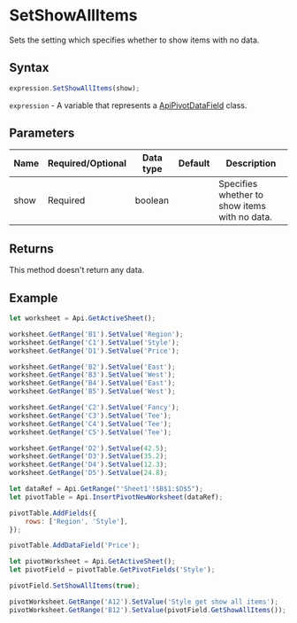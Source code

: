 # SetShowAllItems

Sets the setting which specifies whether to show items with no data.

## Syntax

```javascript
expression.SetShowAllItems(show);
```

`expression` - A variable that represents a [ApiPivotDataField](../ApiPivotDataField.md) class.

## Parameters

| **Name** | **Required/Optional** | **Data type** | **Default** | **Description** |
| ------------- | ------------- | ------------- | ------------- | ------------- |
| show | Required | boolean |  | Specifies whether to show items with no data. |

## Returns

This method doesn't return any data.

## Example



```javascript editor-xlsx
let worksheet = Api.GetActiveSheet();

worksheet.GetRange('B1').SetValue('Region');
worksheet.GetRange('C1').SetValue('Style');
worksheet.GetRange('D1').SetValue('Price');

worksheet.GetRange('B2').SetValue('East');
worksheet.GetRange('B3').SetValue('West');
worksheet.GetRange('B4').SetValue('East');
worksheet.GetRange('B5').SetValue('West');

worksheet.GetRange('C2').SetValue('Fancy');
worksheet.GetRange('C3').SetValue('Tee');
worksheet.GetRange('C4').SetValue('Tee');
worksheet.GetRange('C5').SetValue('Tee');

worksheet.GetRange('D2').SetValue(42.5);
worksheet.GetRange('D3').SetValue(35.2);
worksheet.GetRange('D4').SetValue(12.3);
worksheet.GetRange('D5').SetValue(24.8);

let dataRef = Api.GetRange("'Sheet1'!$B$1:$D$5");
let pivotTable = Api.InsertPivotNewWorksheet(dataRef);

pivotTable.AddFields({
    rows: ['Region', 'Style'],
});

pivotTable.AddDataField('Price');

let pivotWorksheet = Api.GetActiveSheet();
let pivotField = pivotTable.GetPivotFields('Style');

pivotField.SetShowAllItems(true);

pivotWorksheet.GetRange('A12').SetValue('Style get show all items');
pivotWorksheet.GetRange('B12').SetValue(pivotField.GetShowAllItems());
```
